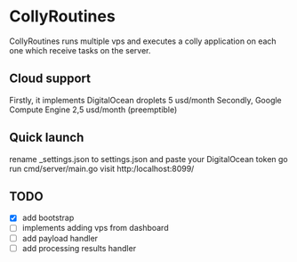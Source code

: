 # CollyRoutines
CollyRoutines runs multiple vps and executes a colly application on each one which receive tasks on the server.

## Cloud support
Firstly, it implements DigitalOcean droplets 5 usd/month
Secondly, Google Compute Engine 2,5 usd/month (preemptible)

## Quick launch
rename _settings.json to settings.json and paste your DigitalOcean token
go run cmd/server/main.go
visit http:/localhost:8099/

## TODO
-[X] add bootstrap
-[ ] implements adding vps from dashboard
-[ ] add payload handler
-[ ] add processing results handler